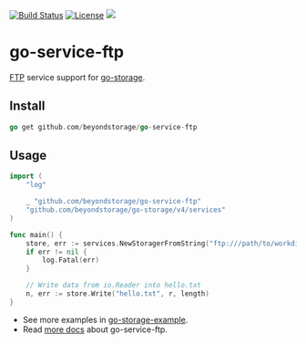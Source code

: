 [![Build Status](https://github.com/beyondstorage/go-service-ftp/workflows/Unit%20Test/badge.svg?branch=master)](https://github.com/beyondstorage/go-service-ftp/actions?query=workflow%3A%22Unit+Test%22)
[![License](https://img.shields.io/badge/license-apache%20v2-blue.svg)](https://github.com/Xuanwo/storage/blob/master/LICENSE)
[![](https://img.shields.io/matrix/beyondstorage@go-service-ftp:matrix.org.svg?logo=matrix)](https://matrix.to/#/#beyondstorage@go-service-ftp:matrix.org)

# go-service-ftp

[FTP](https://datatracker.ietf.org/doc/html/rfc959) service support for [go-storage](https://github.com/beyondstorage/go-storage).

## Install

```go
go get github.com/beyondstorage/go-service-ftp
```

## Usage

```go
import (
	"log"

	_ "github.com/beyondstorage/go-service-ftp"
	"github.com/beyondstorage/go-storage/v4/services"
)

func main() {
	store, err := services.NewStoragerFromString("ftp:///path/to/workdir?credential=basic:<user>:<password>&endpoint=tcp:<host>:<port>")
	if err != nil {
		log.Fatal(err)
	}

	// Write data from io.Reader into hello.txt
	n, err := store.Write("hello.txt", r, length)
}
```

- See more examples in [go-storage-example](https://github.com/beyondstorage/go-storage-example).
- Read [more docs](https://beyondstorage.io/docs/go-storage/services/ftp) about go-service-ftp. 
